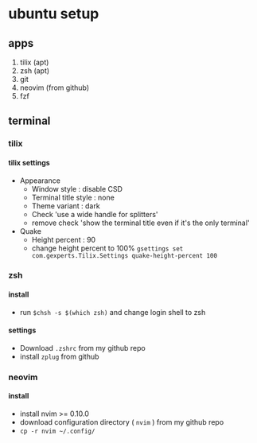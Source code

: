 # ubuntu setup

## apps
1. tilix (apt)
1. zsh (apt)
1. git
1. neovim (from github)
1. fzf

## terminal
### tilix
#### tilix settings
- Appearance
  - Window style : disable CSD
  - Terminal title style : none
  - Theme variant : dark
  - Check 'use a wide handle for splitters'
  - remove check 'show the terminal title even if it's the only terminal'
- Quake
  - Height percent : 90
  - change height percent to 100% `gsettings set com.gexperts.Tilix.Settings quake-height-percent 100`

### zsh
#### install
- run `$chsh -s $(which zsh)` and change login shell to zsh
#### settings
- Download `.zshrc` from my github repo
- install `zplug` from github

### neovim
#### install
- install nvim >= 0.10.0
- download configuration directory ( `nvim` ) from my github repo
- `cp -r nvim ~/.config/`
